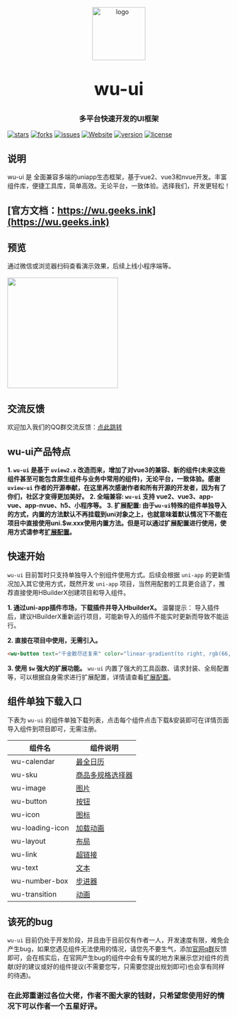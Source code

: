 <p align="center">
    <img alt="logo" src="https://wu.geeks.ink/logo.png" width="120" height="120" style="margin-bottom: 10px;">
</p>
<h3 align="center" style="margin: 30px 0 30px;font-weight: bold;font-size:40px;">wu-ui</h3>
<h3 align="center">多平台快速开发的UI框架</h3>

[![stars](https://img.shields.io/github/stars/ardentlys/wu-ui?style=flat-square&logo=GitHub)](https://github.com/ardentlys/wu-ui)
[![forks](https://img.shields.io/github/forks/ardentlys/wu-ui?style=flat-square&logo=GitHub)](https://github.com/ardentlys/wu-ui)
[![issues](https://img.shields.io/github/issues/ardentlys/wu-ui?style=flat-square&logo=GitHub)](https://github.com/ardentlys/wu-ui/issues)
[![Website](https://img.shields.io/badge/wuui-Up-ui?style=flat-square)](https://wu.geeks.ink/)
[![version](https://img.shields.io/github/package-json/v/ardentlys/wu-ui)](https://wu.geeks.ink/zh-CN/components/changelog.html)
[![license](https://img.shields.io/github/license/ardentlys/wu-ui)](https://en.wikipedia.org/wiki/MIT_License)

## 说明
wu-ui 是 全面兼容多端的uniapp生态框架，基于vue2、vue3和nvue开发。丰富组件库，便捷工具库，简单高效。无论平台，一致体验。选择我们，开发更轻松！

## [官方文档：https://wu.geeks.ink](https://wu.geeks.ink)


## 预览
通过微信或浏览器扫码查看演示效果，后续上线小程序端等。
<br>
<br>
<img src="https://wu.geeks.ink/ys.png" width="250" height="250" >


## 交流反馈
欢迎加入我们的QQ群交流反馈：[点此跳转](https://wu.geeks.ink/zh-CN/components/qqFeedBack.html)

## wu-ui产品特点
**1. `wu-ui` 是基于 `uview2.x` 改造而来，增加了对vue3的兼容、新的组件(未来这些组件甚至可能包含原生组件与业务中常用的组件)，无论平台，一致体验。感谢 `uview-ui` 作者的开源奉献，在这里再次感谢作者和所有开源的开发者，因为有了你们，社区才变得更加美好。**
**2. 全端兼容: `wu-ui` 支持 vue2、vue3、app-vue、app-nvue、h5、小程序等。**
**3. 扩展配置: 由于`wu-ui`特殊的组件单独导入的方式，内置的方法默认不再挂载到uni对象之上，也就意味着默认情况下不能在项目中直接使用uni.$w.xxx使用内置方法。但是可以通过扩展配置进行使用，使用方式请参考[扩展配置](https://wu.geeks.ink/zh-CN/components/extendedConfiguration.html)。**

## 快速开始
`wu-ui` 目前暂时只支持单独导入个别组件使用方式。后续会根据 `uni-app` 的更新情况加入其它使用方式，既然开发 `uni-app` 项目，当然用配套的工具更合适了，推荐直接使用HBuilderX创建项目和导入组件。

**1. 通过uni-app插件市场，下载插件并导入HbuilderX。**
温馨提示： 导入插件后，建议HBuilderX重新运行项目，可能新导入的插件不能实时更新而导致不能运行。

**2. 直接在项目中使用，无需引入。**

```html
<wu-button text="千金散尽还复来" color="linear-gradient(to right, rgb(66, 83, 216), rgb(213, 51, 186))"></wu-button>
```

**3. 使用 `$w` 强大的扩展功能。**
`wu-ui` 内置了强大的工具函数、请求封装、全局配置等，可以根据自身需求进行扩展配置，详情请查看[扩展配置](https://wu.geeks.ink/zh-CN/components/extendedConfiguration.html)。

## 组件单独下载入口
下表为 `wu-ui` 的组件单独下载列表，点击每个组件点击下载&安装即可在详情页面导入组件到项目即可，无需注册。

| 组件名 | 组件说明 |
| ----- | -------- |
| wu-calendar | [最全日历](https://wu.geeks.ink/zh-CN/components/calendar.html) |
| wu-sku | [商品多规格选择器](https://wu.geeks.ink/zh-CN/components/sku.html) |
| wu-image | [图片](https://wu.geeks.ink/zh-CN/components/image.html) |
| wu-button | [按钮](https://wu.geeks.ink/zh-CN/components/button.html) |
| wu-icon | [图标](https://wu.geeks.ink/zh-CN/components/icon.html) |
| wu-loading-icon | [加载动画](https://wu.geeks.ink/zh-CN/components/loadingIcon.html) |
| wu-layout | [布局](https://wu.geeks.ink/zh-CN/components/layout.html) |
| wu-link | [超链接](https://wu.geeks.ink/zh-CN/components/link.html) |
| wu-text | [文本](https://wu.geeks.ink/zh-CN/components/text.html) |
| wu-number-box | [步进器](https://wu.geeks.ink/zh-CN/components/numberBox.html) |
| wu-transition | [动画](https://wu.geeks.ink/zh-CN/components/transition.html) |

## **该死的bug**
`wu-ui` 目前仍处于开发阶段，并且由于目前仅有作者一人，开发速度有限，难免会产生bug，如果您遇见组件无法使用的情况，请您先不要生气，添加[官网q群](https://wu.geeks.ink/zh-CN/components/qqFeedBack.html)反馈即可，会在核实后，在官网产生bug的组件中会有专属的地方来展示您对组件的贡献(好的建议或好的组件提议(不需要您写，只需要您提出规划即可)也会享有同样的待遇)。

### **在此郑重谢过各位大佬，作者不图大家的钱财，只希望您使用好的情况下可以作者一个五星好评。**
